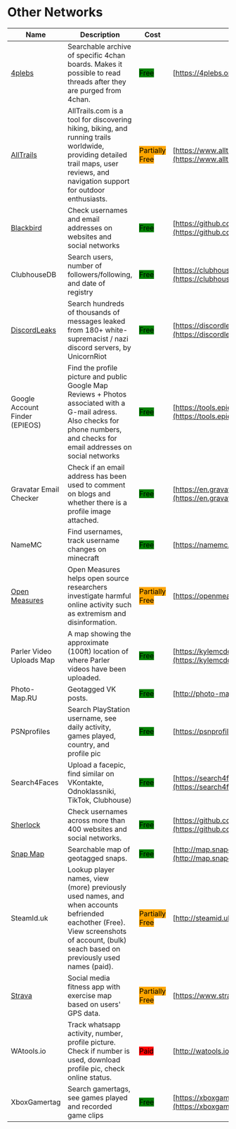 # Other Networks

| Name | Description | Cost | URL |
| --- | --- | --- | --- |
| [4plebs](../../../tools/4plebs/README.md) | Searchable archive of specific 4chan boards. Makes it possible to read threads after they are purged from 4chan. | <mark style="background-color:green;">Free</mark> | [https://4plebs.org/](https://4plebs.org/) |
| [AllTrails](../../../tools/alltrails/README.md) | AllTrails.com is a tool for discovering hiking, biking, and running trails worldwide, providing detailed trail maps, user reviews, and navigation support for outdoor enthusiasts. | <mark style="background-color:orange;">Partially Free</mark> | [https://www.alltrails.com/](https://www.alltrails.com/) |
| [Blackbird](../../../tools/blackbird/README.md) | Check usernames and email addresses on websites and social networks | <mark style="background-color:green;">Free</mark> | [https://github.com/p1ngul1n0/blackbird](https://github.com/p1ngul1n0/blackbird) |
| ClubhouseDB | Search users, number of followers/following, and date of registry | <mark style="background-color:green;">Free</mark> | [https://clubhousedb.com/](https://clubhousedb.com/) |
| [DiscordLeaks](../../../tools/discordleaks/README.md) | Search hundreds of thousands of messages leaked from 180+ white-supremacist / nazi discord servers, by UnicornRiot | <mark style="background-color:green;">Free</mark> | [https://discordleaks.unicornriot.ninja/discord/server/](https://discordleaks.unicornriot.ninja/discord/server/) |
| Google Account Finder (EPIEOS) | Find the profile picture and public Google Map Reviews + Photos associated with a G-mail adress. Also checks for phone numbers, and checks for email addresses on social networks | <mark style="background-color:green;">Free</mark> | [https://tools.epieos.com/google-account.php](https://tools.epieos.com/google-account.php) |
| Gravatar Email Checker | Check if an email address has been used to comment on blogs and whether there is a profile image attached. | <mark style="background-color:green;">Free</mark> | [https://en.gravatar.com/site/check/](https://en.gravatar.com/site/check/) |
| NameMC | Find usernames, track username changes on minecraft | <mark style="background-color:green;">Free</mark> | [https://namemc.com/](https://namemc.com/) |
| [Open Measures](../../../tools/open-measures/README.md) | Open Measures helps open source researchers investigate harmful online activity such as extremism and disinformation. | <mark style="background-color:orange;">Partially Free</mark> | [https://openmeasures.io/](https://openmeasures.io/) |
| Parler Video Uploads Map | A map showing the approximate (100ft) location of where Parler videos have been uploaded. | <mark style="background-color:green;">Free</mark> | [https://kylemcdonald.net/parler/map/](https://kylemcdonald.net/parler/map/) |
| Photo-Map.RU | Geotagged VK posts. | <mark style="background-color:green;">Free</mark> | [http://photo-map.ru/](http://photo-map.ru/) |
| PSNprofiles | Search PlayStation username, see daily activity, games played, country, and profile pic | <mark style="background-color:green;">Free</mark> | [https://psnprofiles.com/](https://psnprofiles.com/) |
| Search4Faces | Upload a facepic, find similar on VKontakte, Odnoklassniki, TikTok, Clubhouse) | <mark style="background-color:green;">Free</mark> | [https://search4faces.com](https://search4faces.com) |
| [Sherlock](../../../tools/sherlock/README.md) | Check usernames across more than 400 websites and social networks. | <mark style="background-color:green;">Free</mark> | [https://github.com/sherlock-project/sherlock](https://github.com/sherlock-project/sherlock) |
| [Snap Map](../../../tools/snap-map/README.md) | Searchable map of geotagged snaps. | <mark style="background-color:green;">Free</mark> | [http://map.snapchat.com/](http://map.snapchat.com/) |
| SteamId.uk |  Lookup player names, view (more) previously used names, and when accounts befriended eachother (Free). View screenshots of account, (bulk) seach based on previously used names (paid).  | <mark style="background-color:orange;">Partially Free</mark> | [http://steamid.uk/](http://steamid.uk/) |
| [Strava](../../../tools/strava/README.md) | Social media fitness app with exercise map based on users' GPS data. | <mark style="background-color:orange;">Partially Free</mark> | [https://www.strava.com](https://www.strava.com) |
| WAtools.io | Track whatsapp activity, number, profile picture. Check if number is used, download profile pic, check online status. | <mark style="background-color:red;">Paid</mark> | [http://watools.io/](http://watools.io/) |
| XboxGamertag | Search gamertags, see games played and recorded game clips | <mark style="background-color:green;">Free</mark> | [https://xboxgamertag.com/](https://xboxgamertag.com/) |